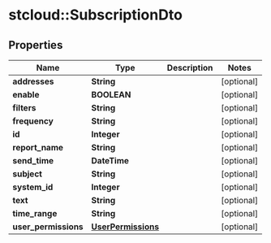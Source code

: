 # stcloud::SubscriptionDto

## Properties
| Name                 | Type                                      | Description | Notes      |
| -------------------- | ----------------------------------------- | ----------- | ---------- |
| **addresses**        | **String**                                |             | [optional] |
| **enable**           | **BOOLEAN**                               |             | [optional] |
| **filters**          | **String**                                |             | [optional] |
| **frequency**        | **String**                                |             | [optional] |
| **id**               | **Integer**                               |             | [optional] |
| **report_name**      | **String**                                |             | [optional] |
| **send_time**        | **DateTime**                              |             | [optional] |
| **subject**          | **String**                                |             | [optional] |
| **system_id**        | **Integer**                               |             | [optional] |
| **text**             | **String**                                |             | [optional] |
| **time_range**       | **String**                                |             | [optional] |
| **user_permissions** | [**UserPermissions**](UserPermissions.md) |             | [optional] |
